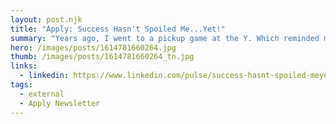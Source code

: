 ```yaml
---
layout: post.njk
title: "Apply: Success Hasn't Spoiled Me...Yet!"
summary: "Years ago, I went to a pickup game at the Y. Which reminded me why I quit the basketball team in High School for a nerdier Computer Lab career. I couldn't shoot, dribble or run (although I'm not sure I could ever shoot). I got picked last."
hero: /images/posts/1614781660264.jpg
thumb: /images/posts/1614781660264_tn.jpg
links:
  - linkedin: https://www.linkedin.com/pulse/success-hasnt-spoiled-meyet-ray-villalobos/
tags:
  - external
  - Apply Newsletter
---
```

